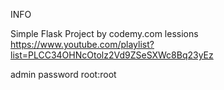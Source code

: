 INFO

Simple Flask Project
by codemy.com lessions
https://www.youtube.com/playlist?list=PLCC34OHNcOtolz2Vd9ZSeSXWc8Bq23yEz

admin password root:root

